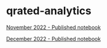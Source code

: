 # qrated-analytics

[November 2022 - Published notebook](https://deepnote.com/workspace/qrated-1a217b29-2d17-47c8-bec8-caa87cdf09ca/project/Qrated-analytics-Nov-2022-c8bc5b0b-53ae-436a-a88a-5eea88b3b9b7/%2Fnotebook.ipynb)

[December 2022 - Published notebook](https://deepnote.com/workspace/qrated-1a217b29-2d17-47c8-bec8-caa87cdf09ca/project/Qrated-analytics-Dec-2022-fef807db-5675-4bdf-b22d-96bd0aa828b3/%2Fnotebook.ipynb)
